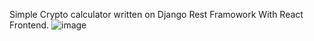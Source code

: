 Simple Crypto calculator written on Django Rest Framowork With React Frontend.
![image](https://user-images.githubusercontent.com/111582614/205740854-c90a533b-947c-4575-85ef-568fe0e92ff0.png)
